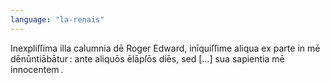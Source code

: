 ```yaml
---
language: "la-renais"
---
```

Inexpliſſima illa calumnia dē Roger Edward, inīquiſſime aliqua ex parte in mē
dēnūntiābātur : ante aliquōs ēlāpſōs diēs, sed […] sua sapientia mē innocentem .
